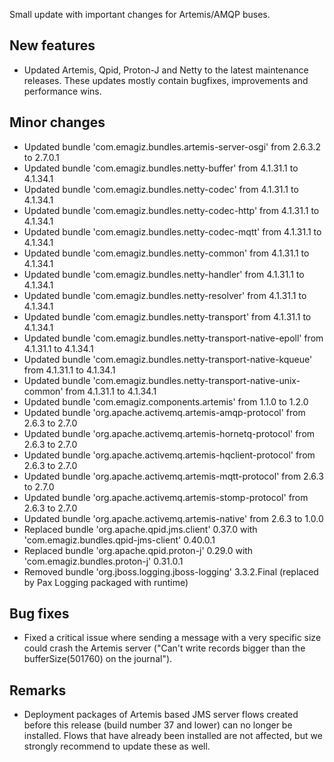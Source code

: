 Small update with important changes for Artemis/AMQP buses.
## New features
- Updated Artemis, Qpid, Proton-J and Netty to the latest maintenance releases. These updates mostly contain bugfixes, improvements and performance wins.
## Minor changes
- Updated bundle 'com.emagiz.bundles.artemis-server-osgi' from 2.6.3.2 to 2.7.0.1
- Updated bundle 'com.emagiz.bundles.netty-buffer' from 4.1.31.1 to 4.1.34.1
- Updated bundle 'com.emagiz.bundles.netty-codec' from 4.1.31.1 to 4.1.34.1
- Updated bundle 'com.emagiz.bundles.netty-codec-http' from 4.1.31.1 to 4.1.34.1
- Updated bundle 'com.emagiz.bundles.netty-codec-mqtt' from 4.1.31.1 to 4.1.34.1
- Updated bundle 'com.emagiz.bundles.netty-common' from 4.1.31.1 to 4.1.34.1
- Updated bundle 'com.emagiz.bundles.netty-handler' from 4.1.31.1 to 4.1.34.1
- Updated bundle 'com.emagiz.bundles.netty-resolver' from 4.1.31.1 to 4.1.34.1
- Updated bundle 'com.emagiz.bundles.netty-transport' from 4.1.31.1 to 4.1.34.1
- Updated bundle 'com.emagiz.bundles.netty-transport-native-epoll' from 4.1.31.1 to 4.1.34.1
- Updated bundle 'com.emagiz.bundles.netty-transport-native-kqueue' from 4.1.31.1 to 4.1.34.1
- Updated bundle 'com.emagiz.bundles.netty-transport-native-unix-common' from 4.1.31.1 to 4.1.34.1
- Updated bundle 'com.emagiz.components.artemis' from 1.1.0 to 1.2.0
- Updated bundle 'org.apache.activemq.artemis-amqp-protocol' from 2.6.3 to 2.7.0
- Updated bundle 'org.apache.activemq.artemis-hornetq-protocol' from 2.6.3 to 2.7.0
- Updated bundle 'org.apache.activemq.artemis-hqclient-protocol' from 2.6.3 to 2.7.0
- Updated bundle 'org.apache.activemq.artemis-mqtt-protocol' from 2.6.3 to 2.7.0
- Updated bundle 'org.apache.activemq.artemis-stomp-protocol' from 2.6.3 to 2.7.0
- Updated bundle 'org.apache.activemq.artemis-native' from 2.6.3 to 1.0.0
- Replaced bundle 'org.apache.qpid.jms.client' 0.37.0 with 'com.emagiz.bundles.qpid-jms-client' 0.40.0.1
- Replaced bundle 'org.apache.qpid.proton-j' 0.29.0 with 'com.emagiz.bundles.proton-j' 0.31.0.1
- Removed bundle 'org.jboss.logging.jboss-logging' 3.3.2.Final (replaced by Pax Logging packaged with runtime)
## Bug fixes
- Fixed a critical issue where sending a message with a very specific size could crash the Artemis server ("Can't write records bigger than the bufferSize(501760) on the journal").
## Remarks
- Deployment packages of Artemis based JMS server flows created before this release (build number 37 and lower) can no longer be installed. Flows that have already been installed are not affected, but we strongly recommend to update these as well.
